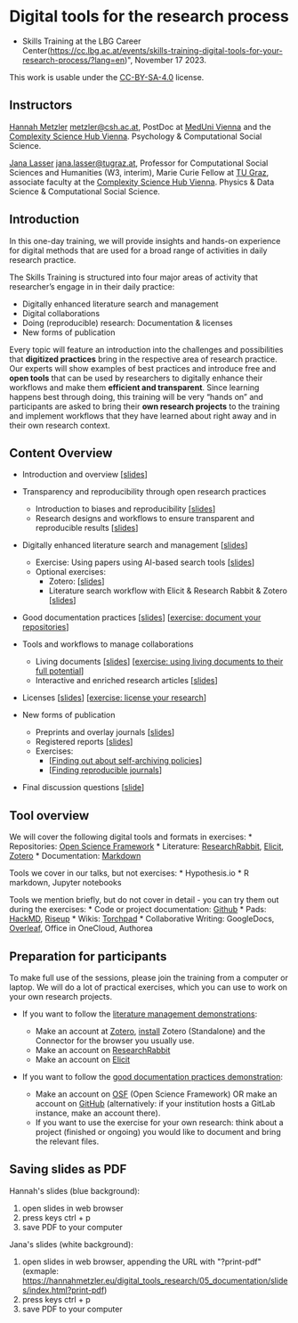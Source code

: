 # Digital tools for the research process

* Skills Training at the LBG Career Center(https://cc.lbg.ac.at/events/skills-training-digital-tools-for-your-research-process/?lang=en)", November 17 2023.

This work is usable under the [CC-BY-SA-4.0](https://creativecommons.org/licenses/by/4.0/legalcode) license.

## Instructors
[Hannah Metzler](https://hannahmetzler.eu/) <metzler@csh.ac.at>, PostDoc at [MedUni Vienna](https://www.meduniwien.ac.at/web/) and the [Complexity Science Hub Vienna](https://www.csh.ac.at/). Psychology & Computational Social Science.

[Jana Lasser](https://www.janalasser.at/) <jana.lasser@tugraz.at>, Professor for Computational Social Sciences and Humanities (W3, interim), Marie Curie Fellow at [TU Graz](https://www.tugraz.at/home/), associate faculty at the [Complexity Science Hub Vienna](https://www.csh.ac.at/). Physics & Data Science & Computational Social Science.

## Introduction

In this one-day training, we will provide insights and hands-on experience for digital methods that are used for a broad range of activities in daily research practice.

The Skills Training is structured into four major areas of activity that researcher’s engage in in their daily practice:

* Digitally enhanced literature search and management
* Digital collaborations
* Doing (reproducible) research: Documentation & licenses
* New forms of publication

Every topic will feature an introduction into the challenges and possibilities that **digitized practices** bring in the respective area of research practice. Our experts will show examples of best practices and introduce free and **open tools** that can be used by researchers to digitally enhance their workflows and make them **efficient and transparent**. Since learning happens best through doing, this training will be very “hands on” and participants are asked to bring their **own research projects** to the training and implement workflows that they have learned about right away and in their own research context.

## Content Overview

* Introduction and overview [[slides](https://hannahmetzler.github.io/digital_tools_research/01_intro/index.html)]

* Transparency and reproducibility through open research practices
    * Introduction to biases and reproducibility [[slides](https://hannahmetzler.github.io/digital_tools_research/02_reproducibility_intro/index.html)]
    * Research designs and workflows to ensure transparent and reproducible results [[slides](https://hannahmetzler.github.io/digital_tools_research/03_research_workflow/index.html)]

* Digitally enhanced literature search and management [[slides](https://hannahmetzler.github.io/digital_tools_research/04_literature/index.html#1)]
    * Exercise: Using papers using AI-based search tools [[slides](https://hannahmetzler.eu/digital_tools_research/04_literature/index.html#12)]
    * Optional exercises: 
        * Zotero:  [[slides](https://hannahmetzler.eu/digital_tools_research/04_literature/index.html#23)]
        * Literature search workflow with Elicit & Research Rabbit & Zotero [[slides](https://hannahmetzler.eu/digital_tools_research/04_literature/index.html#24)]

* Good documentation practices [[slides](https://hannahmetzler.github.io/digital_tools_research/05_documentation/slides/index.html)] [[exercise: document your repositories](https://hannahmetzler.eu/digital_tools_research/05_documentation/slides/index.html#/7)]
   
* Tools and workflows to manage collaborations
    * Living documents [[slides](https://hannahmetzler.eu/digital_tools_research/06_collaborations/06_01_living_documents/slides/index.html)] [[exercise: using living documents to their full potential](https://hannahmetzler.eu/digital_tools_research/06_collaborations/06_01_living_documents/slides/index.html#/10)]
    * Interactive and enriched research articles [[slides](https://hannahmetzler.github.io/digital_tools_research/06_collaborations/06_02_coding_notebooks/slides/index.html)]
    
* Licenses [[slides](https://hannahmetzler.github.io/digital_tools_research/07_licenses/slides/index.html)] [[exercise: license your research](https://hannahmetzler.github.io/digital_tools_research/07_licenses/slides/index.html#/20)]

* New forms of publication
    * Preprints and overlay journals [[slides](https://hannahmetzler.github.io/digital_tools_research/08_publication_forms/08_01_preprints_and_overlay_journals/slides/index.html)] 
    * Registered reports [[slides](https://hannahmetzler.github.io/digital_tools_research/08_publication_forms/08_02_reg_reports/index.html)]
    * Exercises: 
        * [[Finding out about self-archiving policies](https://hannahmetzler.github.io/digital_tools_research/08_publication_forms/08_01_preprints_and_overlay_journals/slides/index.html#/14)]
        * [[Finding reproducible journals](https://hannahmetzler.github.io/digital_tools_research/08_publication_forms/08_02_reg_reports/index.html#6)]
        
* Final discussion questions [[slide](https://hannahmetzler.eu/digital_tools_research/02_reproducibility_intro/index.html#15)]

## Tool overview

We will cover the following digital tools and formats in exercises:
    * Repositories: [Open Science Framework](www.osf.io)
    * Literature: [ResearchRabbit](www.researchrabbit.ai), [Elicit](www.elicit.com), [Zotero](www.zotero.org)
    * Documentation: [Markdown](https://www.markdownguide.org/)

Tools we cover in our talks, but not exercises:
    * Hypothesis.io
    * R markdown, Jupyter notebooks

Tools we mention briefly, but do not cover in detail - you can try them out during the exercises:
    * Code or project documentation: [Github](www.github.com)
    * Pads: [HackMD](https://hackmd.io/), [Riseup](https://pad.riseup.net/)
    * Wikis: [Torchpad](www.torchpad.com)
    * Collaborative Writing: GoogleDocs, [Overleaf](www.overleaf.com), Office in OneCloud, Authorea
   

## Preparation for participants

To make full use of the sessions, please join the training from a computer or laptop. We will do a lot of practical exercises, which you can use to work on your own research projects. 

* If you want to follow the [literature management demonstrations](https://hannahmetzler.github.io/digital_tools_research/04_literature/index.html#1):
    * Make an account at [Zotero](https://www.zotero.org/), [install](https://www.zotero.org/download/) Zotero (Standalone) and the Connector for the browser you usually use.
    * Make an account on [ResearchRabbit](https://researchrabbitapp.com)
    * Make an account on [Elicit](https://elicit.com)

* If you want to follow the [good documentation practices demonstration](https://hannahmetzler.github.io/digital_tools_research/05_documentation/slides/index.html): 
    * Make an account on [OSF](https://osf.io/) (Open Science Framework) OR make an account on [GitHub](https://github.com/) (alternatively: if your institution hosts a GitLab instance, make an account there).
    * If you want to use the exercise for your own research: think about a project (finished or ongoing) you would like to document and bring the relevant files.

## Saving slides as PDF

Hannah's slides (blue background):
1. open slides in web browser
2. press keys ctrl + p
3. save PDF to your computer

Jana's slides (white background):
1. open slides in web browser, appending the URL with "?print-pdf" (exmaple: https://hannahmetzler.eu/digital_tools_research/05_documentation/slides/index.html?print-pdf)
2. press keys ctrl + p
3. save PDF to your computer
